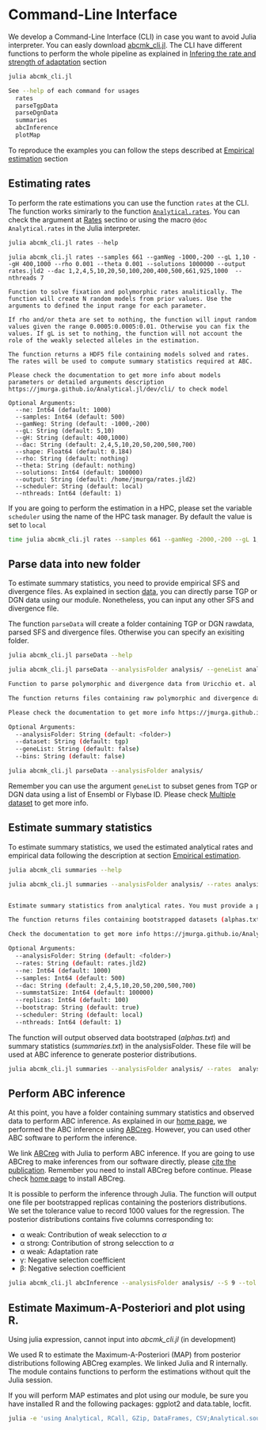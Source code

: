 # Command-Line Interface

We develop a Command-Line Interface (CLI) in case you want to avoid Julia interpreter. You can easly download [abcmk_cli.jl](https://raw.githubusercontent.com/jmurga/Analytical.jl/master/scripts/abcmk_cli.jl). The CLI have different functions to perform the whole pipeline as explained in [Infering the rate and strength of adaptation](empirical.md) section

```bash
julia abcmk_cli.jl  
```

```bash
See --help of each command for usages  
  rates  
  parseTgpData  
  parseDgnData  
  summaries  
  abcInference  
  plotMap  
```

To reproduce the examples you can follow the steps described at [Empirical estimation](https://jmurga.github.io/Analytical.jl/dev/empirical/#Computational-pipeline-1) section

## Estimating rates
To perform the rate estimations you can use the function ```rates``` at the CLI. The function works simirarly to the function [```Analytical.rates```](@ref). You can check the argument at [Rates](https://jmurga.github.io/Analytical.jl/dev/rates/#Estimating-fixation-and-polymorphic-rates-considering-generalized-model-of-selection-and-linkage-1) sectino or using the macro ```@doc Analytical.rates``` in the Julia interpreter.

```julia
julia abcmk_cli.jl rates --help
```

```
julia abcmk_cli.jl rates --samples 661 --gamNeg -1000,-200 --gL 1,10 --gH 400,1000 --rho 0.001 --theta 0.001 --solutions 1000000 --output rates.jld2 --dac 1,2,4,5,10,20,50,100,200,400,500,661,925,1000  --nthreads 7

Function to solve fixation and polymorphic rates analitically. The function will create N random models from prior values. Use the arguments to defined the input range for each parameter.

If rho and/or theta are set to nothing, the function will input random values given the range 0.0005:0.0005:0.01. Otherwise you can fix the values. If gL is set to nothing, the function will not account the role of the weakly selected alleles in the estimation.

The function returns a HDF5 file containing models solved and rates. The rates will be used to compute summary statistics required at ABC.

Please check the documentation to get more info about models parameters or detailed arguments description https://jmurga.github.io/Analytical.jl/dev/cli/ to check model

Optional Arguments:
  --ne: Int64 (default: 1000)
  --samples: Int64 (default: 500)
  --gamNeg: String (default: -1000,-200)
  --gL: String (default: 5,10)
  --gH: String (default: 400,1000)
  --dac: String (default: 2,4,5,10,20,50,200,500,700)
  --shape: Float64 (default: 0.184)
  --rho: String (default: nothing)
  --theta: String (default: nothing)
  --solutions: Int64 (default: 100000)
  --output: String (default: /home/jmurga/rates.jld2)
  --scheduler: String (default: local)
  --nthreads: Int64 (default: 1)

```

If you are going to perform the estimation in a HPC, please set the variable ```scheduler``` using the name of the HPC task manager. By default the value is set to ```local```

```bash
time julia abcmk_cli.jl rates --samples 661 --gamNeg -2000,-200 --gL 1,10 --gH 200,2000 --rho 0.001 --theta 0.001 --solutions 100000 --output analysis/rates.jld2 --dac 1,2,4,5,10,20,50,100,200,400,500,661,925,1000 --nthreads 7 --scheduler local
```

## Parse data into new folder
To estimate summary statistics, you need to provide empirical SFS and divergence files. As explained in section [data](data.md), you can directly parse TGP or DGN data using our module. Nonetheless, you can input any other SFS and divergence file.

The function ```parseData``` will create a folder containing TGP or DGN rawdata, parsed SFS and divergence files. Otherwise you can specify an exisiting folder.

```bash
julia abcmk_cli.jl parseData --help
```

```bash
julia abcmk_cli.jl parseData --analysisFolder analysis/ --geneList analysis/dnaVipsList.txt

Function to parse polymorphic and divergence data from Uricchio et. al (2019) and Murga-Moreno et al (2019). Please input a path to create a new analysis folder. You can filter the dataset using a file containing a list of Ensembl IDs. 

The function returns files containing raw polymorphic and divergence data, parsed SFS and parsed divegence required to estimate summary statistics.	

Please check the documentation to get more info https://jmurga.github.io/Analytical.jl/dev/cli/

Optional Arguments:
  --analysisFolder: String (default: <folder>)
  --dataset: String (default: tgp)
  --geneList: String (default: false)
  --bins: String (default: false)
```

```bash
julia abcmk_cli.jl parseData --analysisFolder analysis/
```

Remember you can use the argument ```geneList``` to subset genes from TGP or DGN data using a list of Ensembl or Flybase ID. Please check [Multiple dataset](https://jmurga.github.io/Analytical.jl/dev/multiple/) to get more info.

## Estimate summary statistics

To estimate summary statistics, we used the estimated analytical rates and empirical data following the description at section [Empirical estimation](empirical.md).


```bash
julia abcmk_cli summaries --help
```

```bash
julia abcmk_cli.jl summaries --analysisFolder analysis/ --rates analysis/rates.jld2 --samples 661 --dac 2,4,5,10,20,50,200,661,925 --summstatSize 1000000


Estimate summary statistics from analytical rates. You must provide a path containing the parsed SFS and divergence file.

The function returns files containing bootstrapped datasets (alphas.txt) and summary statistics (summstat.txt)

Check the documentation to get more info https://jmurga.github.io/Analytical.jl/dev/cli

Optional Arguments:
  --analysisFolder: String (default: <folder>)
  --rates: String (default: rates.jld2)
  --ne: Int64 (default: 1000)
  --samples: Int64 (default: 500)
  --dac: String (default: 2,4,5,10,20,50,200,500,700)
  --summstatSize: Int64 (default: 100000)
  --replicas: Int64 (default: 100)
  --bootstrap: String (default: true)
  --scheduler: String (default: local)
  --nthreads: Int64 (default: 1)
```

The function will output observed data bootstraped (*alphas.txt*) and summary statistics (*summaries.txt*) in the analysisFolder. These file will be used at ABC inference to generate posterior distributions.

```bash
julia abcmk_cli.jl summaries --analysisFolder analysis/ --rates  analysis/rates.jld2 --samples 661 --replicas 100 --summstatSize 100000 --dac 2,4,5,10,20,50,200,661,925
```

## Perform ABC inference
At this point, you have a folder containing summary statistics and observed data to perform ABC inference. As explained in our [home page](index.md), we performed the ABC inference using [ABCreg](https://github.com/molpopgen/ABCreg). However, you can used other ABC software to perform the inference.

We link [ABCreg](https://github.com/molpopgen/ABCreg) with Julia to perform ABC inference. If you are going to use ABCreg to make inferences from our software directly, please [cite the publication](https://doi.org/10.1186/1471-2156-10-35). Remember you need to install ABCreg before continue. Please check [home page](index.md) to install ABCreg.

It is possible to perform the inference through Julia. The function will output one file per bootstrapped replicas containing the posteriors distributions. We set the tolerance value to record 1000 values for the regression.  The posterior distributions contains five columns corresponding to:

 - α weak: Contribution of weak selecction to $\alpha$
 - α strong: Contribution of strong selecction to $\alpha$
 - α weak: Adaptation rate
 - γ: Negative selection coefficient
 - β: Negative selection coefficient


```bash
julia abcmk_cli.jl abcInference --analysisFolder analysis/ --S 9 --tol 0.01 --ABCreg /home/jmurga/ABCreg/src/reg
```

## Estimate Maximum-A-Posteriori and plot using R. 

Using julia expression, cannot input into *abcmk_cli.jl* (in development)

We used R to estimate the Maximum-A-Posteriori (MAP) from posterior distributions following ABCreg examples. We linked Julia and R internally. The module contains functions to perform the estimations without quit the Julia session.

If you will perform MAP estimates and plot using our module, be sure you have installed R and the following packages: ggplot2 and data.table, locfit. 


```bash
julia -e 'using Analytical, RCall, GZip, DataFrames, CSV;Analytical.sourcePlotMapR(script="analysis/script.jl"); Analytical.plotMap(analysisFolder="analysis/");'
``` 